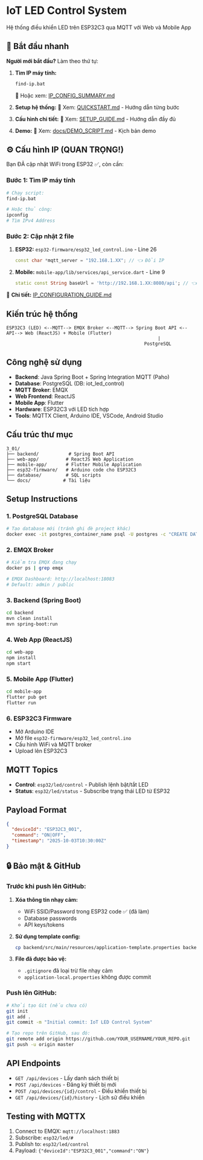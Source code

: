 # IoT LED Control System

Hệ thống điều khiển LED trên ESP32C3 qua MQTT với Web và Mobile App

## 🚀 Bắt đầu nhanh

**Người mới bắt đầu?** Làm theo thứ tự:

1. **Tìm IP máy tính:**

   ```bash
   find-ip.bat
   ```

   📖 Hoặc xem: [IP_CONFIG_SUMMARY.md](IP_CONFIG_SUMMARY.md)

2. **Setup hệ thống:**
   📖 Xem: [QUICKSTART.md](QUICKSTART.md) - Hướng dẫn từng bước

3. **Cấu hình chi tiết:**
   📖 Xem: [SETUP_GUIDE.md](SETUP_GUIDE.md) - Hướng dẫn đầy đủ

4. **Demo:**
   📖 Xem: [docs/DEMO_SCRIPT.md](docs/DEMO_SCRIPT.md) - Kịch bản demo

## ⚙️ Cấu hình IP (QUAN TRỌNG!)

Bạn ĐÃ cập nhật WiFi trong ESP32 ✅, còn cần:

### Bước 1: Tìm IP máy tính

```bash
# Chạy script:
find-ip.bat

# Hoặc thủ công:
ipconfig
# Tìm IPv4 Address
```

### Bước 2: Cập nhật 2 file

1. **ESP32:** `esp32-firmware/esp32_led_control.ino` - Line 26

   ```cpp
   const char *mqtt_server = "192.168.1.XX"; // 👈 Đổi IP
   ```

2. **Mobile:** `mobile-app/lib/services/api_service.dart` - Line 9
   ```dart
   static const String baseUrl = 'http://192.168.1.XX:8080/api'; // 👈 Đổi IP
   ```

📖 **Chi tiết:** [IP_CONFIGURATION_GUIDE.md](IP_CONFIGURATION_GUIDE.md)

## Kiến trúc hệ thống

```
ESP32C3 (LED) <--MQTT--> EMQX Broker <--MQTT--> Spring Boot API <--API--> Web (ReactJS) + Mobile (Flutter)
                                                        |
                                                   PostgreSQL
```

## Công nghệ sử dụng

- **Backend**: Java Spring Boot + Spring Integration MQTT (Paho)
- **Database**: PostgreSQL (DB: iot_led_control)
- **MQTT Broker**: EMQX
- **Web Frontend**: ReactJS
- **Mobile App**: Flutter
- **Hardware**: ESP32C3 với LED tích hợp
- **Tools**: MQTTX Client, Arduino IDE, VSCode, Android Studio

## Cấu trúc thư mục

```
3_01/
├── backend/           # Spring Boot API
├── web-app/          # ReactJS Web Application
├── mobile-app/       # Flutter Mobile Application
├── esp32-firmware/   # Arduino code cho ESP32C3
├── database/         # SQL scripts
└── docs/            # Tài liệu
```

## Setup Instructions

### 1. PostgreSQL Database

```bash
# Tạo database mới (tránh ghi đè project khác)
docker exec -it postgres_container_name psql -U postgres -c "CREATE DATABASE iot_led_control;"
```

### 2. EMQX Broker

```bash
# Kiểm tra EMQX đang chạy
docker ps | grep emqx

# EMQX Dashboard: http://localhost:18083
# Default: admin / public
```

### 3. Backend (Spring Boot)

```bash
cd backend
mvn clean install
mvn spring-boot:run
```

### 4. Web App (ReactJS)

```bash
cd web-app
npm install
npm start
```

### 5. Mobile App (Flutter)

```bash
cd mobile-app
flutter pub get
flutter run
```

### 6. ESP32C3 Firmware

- Mở Arduino IDE
- Mở file `esp32-firmware/esp32_led_control.ino`
- Cấu hình WiFi và MQTT broker
- Upload lên ESP32C3

## MQTT Topics

- **Control**: `esp32/led/control` - Publish lệnh bật/tắt LED
- **Status**: `esp32/led/status` - Subscribe trạng thái LED từ ESP32

## Payload Format

```json
{
  "deviceId": "ESP32C3_001",
  "command": "ON|OFF",
  "timestamp": "2025-10-03T10:30:00Z"
}
```

## 🔒 Bảo mật & GitHub

### Trước khi push lên GitHub:

1. **Xóa thông tin nhạy cảm:**
   - WiFi SSID/Password trong ESP32 code ✅ (đã làm)
   - Database passwords
   - API keys/tokens

2. **Sử dụng template config:**
   ```bash
   cp backend/src/main/resources/application-template.properties backend/src/main/resources/application-local.properties
   ```

3. **File đã được bảo vệ:**
   - `.gitignore` đã loại trừ file nhạy cảm
   - `application-local.properties` không được commit

### Push lên GitHub:

```bash
# Khởi tạo Git (nếu chưa có)
git init
git add .
git commit -m "Initial commit: IoT LED Control System"

# Tạo repo trên GitHub, sau đó:
git remote add origin https://github.com/YOUR_USERNAME/YOUR_REPO.git
git push -u origin master
```

## API Endpoints

- `GET /api/devices` - Lấy danh sách thiết bị
- `POST /api/devices` - Đăng ký thiết bị mới
- `POST /api/devices/{id}/control` - Điều khiển thiết bị
- `GET /api/devices/{id}/history` - Lịch sử điều khiển

## Testing with MQTTX

1. Connect to EMQX: `mqtt://localhost:1883`
2. Subscribe: `esp32/led/#`
3. Publish to: `esp32/led/control`
4. Payload: `{"deviceId":"ESP32C3_001","command":"ON"}`
